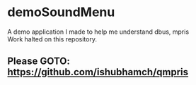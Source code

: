 demoSoundMenu
=============

A demo application I made to help me understand dbus, mpris  
Work halted on this repository.  


## Please GOTO: https://github.com/ishubhamch/qmpris  
